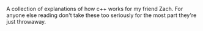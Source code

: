 A collection of explanations of how c++ works for my friend Zach.  For anyone else reading don't take these too seriously for the most part they're just throwaway.
